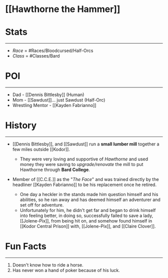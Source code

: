 # [[Hawthorne the Hammer]]

# Stats
---
- *Race* = #Races/Bloodcursed/Half-Orcs
- *Class* = #Classes/Bard

# POI
---
- Dad - [[Dennis Bittlesby]] (Human)
- Mom - [[Sawdust]]... just Sawdust (Half-Orc)
- Wrestling Mentor - [[Kayden Fabrianno]]

# History 
---
- [[Dennis Bittlesby]], and [[Sawdust]] run a **small lumber mill** together a few miles outside [[Kodor]]. 
	- They were very loving and supportive of *Hawthorne* and used money they were saving to *upgrade/renovate* the mill to put Hawthorne through **Bard College**. 

- Member of [[C.C.E.]] as the "*The Face*" and was trained directly by the headliner [[Kayden Fabrianno]] to be his replacement once he retired. 
	- One day a heckler in the stands made him question himself and his abilities, so he ran away and has deemed himself an adventurer and set off for adventure. 
	- Unfortunately for him, he didn't get far and began to drink himself into feeling better, in doing so, successfully failed to save a lady, [[Jolene-Pix]], from being hit on, and somehow found himself in [[Kodor Central Prison]] with, [[Jolene-Pix]], and [[Claire Clover]].

# Fun Facts
---
1. Doesn't know how to ride a horse.
2. Has never won a hand of poker because of his luck.